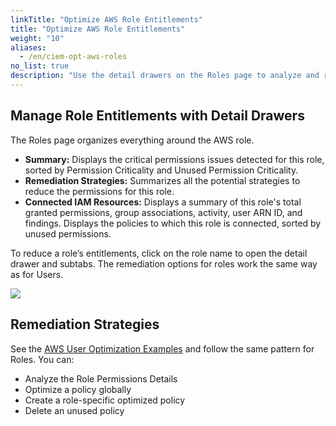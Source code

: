 ```yaml
---
linkTitle: "Optimize AWS Role Entitlements"
title: "Optimize AWS Role Entitlements"
weight: "10"
aliases:
  - /en/ciem-opt-aws-roles
no_list: true
description: "Use the detail drawers on the Roles page to analyze and remediate identity risks associated with roles and their permissions in your AWS environment."
---
```


## Manage Role Entitlements with Detail Drawers

The Roles page organizes everything around the AWS role.

* **Summary:** Displays the critical permissions issues detected for this role, sorted by Permission Criticality and Unused Permission Criticality.
* **Remediation Strategies:** Summarizes all the potential strategies to reduce the permissions for this role.
* **Connected IAM Resources:** Displays a summary of this role's total granted permissions, group associations, activity, user ARN ID, and findings. Displays the policies to which this role is connected, sorted by unused permissions.

To reduce a role’s entitlements, click on the role name to open the detail drawer and subtabs. The remediation options for roles work the same way as for Users.

![](/image/role_detail_aws.png)

## Remediation Strategies

See the [AWS User Optimization Examples](/en/docs/sysdig-secure/identity/users/optimize-aws-users/#optimization-examples) and follow the same pattern for Roles. You can:

* Analyze the Role Permissions Details
* Optimize a policy globally
* Create a role-specific optimized policy
* Delete an unused policy
